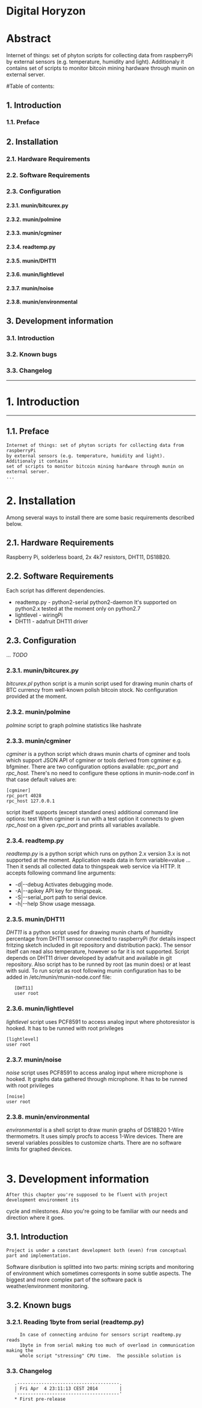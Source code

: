 Digital Horyzon
===============


Abstract
===============


Internet of things: set of phyton scripts for collecting data from raspberryPi
by external sensors (e.g. temperature, humidity and light). Additionaly it contains
set of scripts to monitor bitcoin mining hardware through munin on external server. 


#Table of contents: 
## 1. Introduction 
### 1.1. Preface
##   2. Installation 
###  2.1. Hardware Requirements
###  2.2. Software Requirements
###  2.3. Configuration
#### 2.3.1. munin/bitcurex.py
#### 2.3.2. munin/polmine
#### 2.3.3. munin/cgminer
#### 2.3.4. readtemp.py
#### 2.3.5. munin/DHT11
#### 2.3.6. munin/lightlevel
#### 2.3.7. munin/noise
#### 2.3.8. munin/environmental
## 3. Development information
### 3.1. Introduction
### 3.2. Known bugs
### 3.3. Changelog

------------------------------------------------------------------------------

# 1. Introduction
----
## 1.1. Preface
    Internet of things: set of phyton scripts for collecting data from raspberryPi
    by external sensors (e.g. temperature, humidity and light). Additionaly it contains
    set of scripts to monitor bitcoin mining hardware through munin on external server. 
    ...

# 2. Installation 
   Among several ways to install there are some basic requirements described below.

## 2.1. Hardware Requirements
   Raspberry Pi, solderless board, 2x 4k7 resistors, DHT11, DS18B20.
## 2.2. Software Requirements
   Each script has different dependencies. 
* readtemp.py - python2-serial python2-daemon It's supported on python2.x 
  tested at the moment only on python2.7
* lightlevel - wiringPi
* DHT11 - adafruit DHT11 driver
      
## 2.3. Configuration
  
  ...
  *TODO*

### 2.3.1. munin/bitcurex.py

   *bitcurex.pl* python script is a munin script used for drawing munin charts of BTC
   currency from well-known polish bitcoin stock. No configuration provided at the moment.

### 2.3.2. munin/polmine

   *polmine* script to graph polmine statistics like hashrate

### 2.3.3. munin/cgminer
  *cgminer* is a python script which draws munin charts of cgminer and tools which
  support JSON API of cgminer or tools derived from cgminer e.g. bfgminer. There are
  two configuration options available: *rpc_port* and *rpc_host*. There's no need to
  configure these options in munin-node.conf in that case default values are:
  ```
  [cgminer]
  rpc_port 4028
  rpc_host 127.0.0.1
  ```
  script itself supports (except standard ones) additional command line options: test
  When cgminer is run with a test option it connects to given *rpc_host* on a given *rpc_port*
  and prints all variables available.

### 2.3.4. readtemp.py
  *readtemp.py* is a python script which runs on python 2.x version 3.x is not supported 
  at the moment. Application reads data in form variable=value <space> ...
  Then it sends all collected data to thingspeak web service via HTTP.
  It accepts following command line arguments:
* -d|--debug       Activates debugging mode.
* -A|--apikey      API key for thingspeak.
* -S|--serial_port path to serial device.
* -h|--help        Show usage messaga.

###  2.3.5. munin/DHT11
   *DHT11* is a python script used for drawing munin charts of humidity percentage from
   DHT11 sensor connected to raspberryPi (for details inspect fritzing sketch included in
   git repository and distribution pack).  The sensor itself can read also temperature,
   however so far it is not supported. Script depends on DHT11 driver developed by
   adafruit and available in git repository. Also script has to be runned by root (as munin does)
   or at least with suid. To run script as root following munin configuration
   has to be added in /etc/munin/munin-node.conf file:
```
   [DHT11]
   user root 
```
   
###  2.3.6. munin/lightlevel
   *lightlevel* script uses PCF8591 to access analog input where photoresistor is hooked. 
   It has to be runned with root privileges
```
[lightlevel]
user root
```
###  2.3.7. munin/noise
   *noise* script uses PCF8591 to access analog input where microphone is hooked. It graphs
   data gathered through microphone. It has to be runned with root privileges
```
[noise]
user root
```
###  2.3.8. munin/environmental
   *environmental* is a shell script to draw munin graphs of DS18B20 1-Wire thermometrs.
   It uses simply procfs to access 1-Wire devices. There are several variables possibles
   to customize charts. There are no software limits for graphed devices.
   ```
   
   ```



# 3. Development information
  	After this chapter you're supposed to be fluent with project development environment its
  cycle and milestones. Also you're going to be familiar with our needs and direction where it goes.

##  3.1. Introduction
	Project is under a constant development both (even) from conceptual part and implementation.
  Software disribution is splitted into two parts: mining scripts and monitoring of environment which
  sometimes corresponts in some subtle aspects. The biggest and more complex part of the software pack
  is weather/environment monitoring.

##  3.2. Known bugs
###   3.2.1. Reading 1byte from serial (readtemp.py)
         In case of connecting arduino for sensors script readtemp.py reads
         1byte in from serial making too much of overload in communication making the
         whole script "stressing" CPU time.  The possible solution is 

###  3.3. Changelog
```
   .--------------------------------------.
   | Fri Apr  4 23:11:13 CEST 2014        |
   `--------------------------------------'
   * First pre-release
   
```
